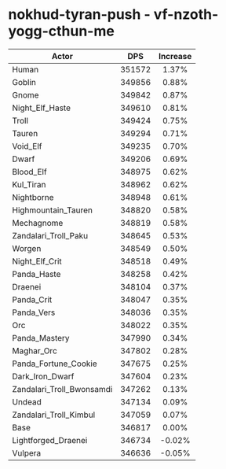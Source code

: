 # nokhud-tyran-push - vf-nzoth-yogg-cthun-me
| Actor | DPS | Increase |
|---|:---:|:---:|
|Human|351572|1.37%|
|Goblin|349856|0.88%|
|Gnome|349842|0.87%|
|Night_Elf_Haste|349610|0.81%|
|Troll|349424|0.75%|
|Tauren|349294|0.71%|
|Void_Elf|349235|0.70%|
|Dwarf|349206|0.69%|
|Blood_Elf|348975|0.62%|
|Kul_Tiran|348962|0.62%|
|Nightborne|348948|0.61%|
|Highmountain_Tauren|348820|0.58%|
|Mechagnome|348819|0.58%|
|Zandalari_Troll_Paku|348645|0.53%|
|Worgen|348549|0.50%|
|Night_Elf_Crit|348518|0.49%|
|Panda_Haste|348258|0.42%|
|Draenei|348104|0.37%|
|Panda_Crit|348047|0.35%|
|Panda_Vers|348036|0.35%|
|Orc|348022|0.35%|
|Panda_Mastery|347990|0.34%|
|Maghar_Orc|347802|0.28%|
|Panda_Fortune_Cookie|347675|0.25%|
|Dark_Iron_Dwarf|347604|0.23%|
|Zandalari_Troll_Bwonsamdi|347262|0.13%|
|Undead|347134|0.09%|
|Zandalari_Troll_Kimbul|347059|0.07%|
|Base|346817|0.00%|
|Lightforged_Draenei|346734|-0.02%|
|Vulpera|346636|-0.05%|
